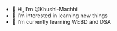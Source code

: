 - 👋 Hi, I’m @Khushi-Machhi
- 👀 I’m interested in learning new things
- 🌱 I’m currently learning WEBD and DSA

<!---
Khushi-Machhi/Khushi-Machhi is a ✨ special ✨ repository because its `README.md` (this file) appears on your GitHub profile.
You can click the Preview link to take a look at your changes.
--->
